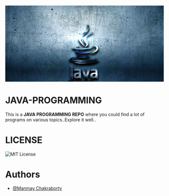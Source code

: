 <!-- ![Logo](Image/JAVA.jpg) -->
<kbd>![JAVA](Image/JAVA.jpg)</kbd>

    
# JAVA-PROGRAMMING
This is a **JAVA PROGRAMMING REPO** where you could find a lot of programs on various topics..Explore it well..

# LICENSE

![MIT License](https://img.shields.io/apm/l/atomic-design-ui.svg?)

# Authors

- [@Manmay Chakraborty](https://www.github.com/manmay2)
